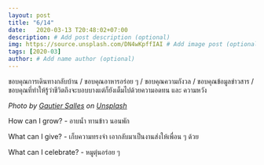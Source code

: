 ```yaml
---
layout: post
title: "6/14"
date:   2020-03-13 T20:48:02+07:00
description: # Add post description (optional)
img: https://source.unsplash.com/DN4wKpffIAI # Add image post (optional)
tags: [2020-03]
author: # Add name author (optional)
---
```

ขอบคุณการเดินทางกลับบ้าน / ขอบคุณอาหารอร่อย ๆ / ขอบคุณความกังวล / ขอบคุณข้อมูลข่าวสาร / ขอบคุณที่ทำให้รู้ว่าชีวิตถึงจะบอบบางแต่ก็ยังเต็มไปด้วยความอดทน และ ความหวัง

*Photo by [Gautier Salles](https://unsplash.com/@yamnez) on [Unsplash](https://unsplash.com)*

<i class="fa fa-child" style="color:plum"></i>

How can I grow? - อาบน้ำ ทานข้าว นอนพัก

What can I give? - เก็บความทรงจำ เอากลับมาเป็นงานส่งให้เพื่อน ๆ ด้วย

What can I celebrate? - หมูตุ๋นอร่อย ๆ

